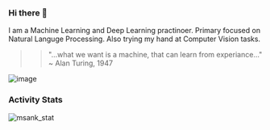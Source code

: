 ### Hi there 👋

I am a Machine Learning and Deep Learning practinoer. Primary focused on Natural Languge Processing. Also trying my hand at Computer Vision tasks. 

>> "...what we want is a machine, that can learn from experiance..." ~ Alan Turing, 1947

![image](https://www.google.com/url?sa=i&url=https%3A%2F%2Fwww.import.io%2Fpost%2Fhistory-of-deep-learning%2F&psig=AOvVaw24fOJig1-i-WMYuiLCF767&ust=1596975744519000&source=images&cd=vfe&ved=0CAIQjRxqFwoTCPCf2d7Mi-sCFQAAAAAdAAAAABAD)

### Activity Stats

<img alt="msank_stat" src="https://github-readme-stats.vercel.app/api?username=msank00&show_icons=true" >

<!--
**msank00/msank00** is a ✨ _special_ ✨ repository because its `README.md` (this file) appears on your GitHub profile.

Here are some ideas to get you started:

- 🔭 I’m currently working on ...
- 🌱 I’m currently learning ...
- 👯 I’m looking to collaborate on ...
- 🤔 I’m looking for help with ...
- 💬 Ask me about ...
- 📫 How to reach me: ...
- 😄 Pronouns: ...
- ⚡ Fun fact: ...
-->
